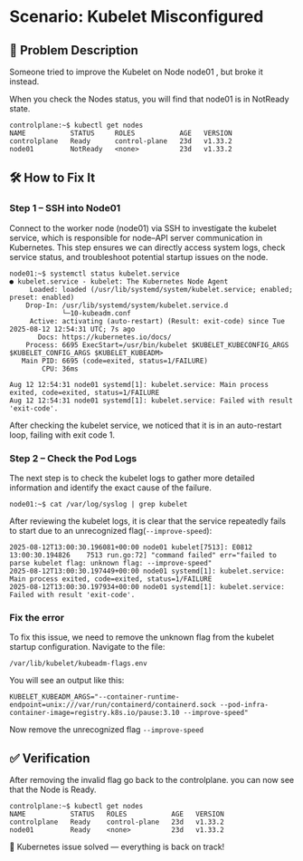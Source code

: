 # Scenario: Kubelet Misconfigured

## 📝 Problem Description
Someone tried to improve the Kubelet on Node node01 , but broke it instead.

When you check the Nodes status, you will find that node01 is in NotReady state.
```
controlplane:~$ kubectl get nodes
NAME           STATUS     ROLES           AGE   VERSION
controlplane   Ready      control-plane   23d   v1.33.2
node01         NotReady   <none>          23d   v1.33.2
```
## 🛠️ How to Fix It

### Step 1 – SSH into Node01
Connect to the worker node (node01) via SSH to investigate the kubelet service, which is responsible for node–API server communication in Kubernetes. This step ensures we can directly access system logs, check service status, and troubleshoot potential startup issues on the node.
```
node01:~$ systemctl status kubelet.service 
● kubelet.service - kubelet: The Kubernetes Node Agent
     Loaded: loaded (/usr/lib/systemd/system/kubelet.service; enabled; preset: enabled)
    Drop-In: /usr/lib/systemd/system/kubelet.service.d
             └─10-kubeadm.conf
     Active: activating (auto-restart) (Result: exit-code) since Tue 2025-08-12 12:54:31 UTC; 7s ago
       Docs: https://kubernetes.io/docs/
    Process: 6695 ExecStart=/usr/bin/kubelet $KUBELET_KUBECONFIG_ARGS $KUBELET_CONFIG_ARGS $KUBELET_KUBEADM>
   Main PID: 6695 (code=exited, status=1/FAILURE)
        CPU: 36ms

Aug 12 12:54:31 node01 systemd[1]: kubelet.service: Main process exited, code=exited, status=1/FAILURE
Aug 12 12:54:31 node01 systemd[1]: kubelet.service: Failed with result 'exit-code'.
```
After checking the kubelet service, we noticed that it is in an auto-restart loop, failing with exit code 1.

### Step 2 – Check the Pod Logs
The next step is to check the kubelet logs to gather more detailed information and identify the exact cause of the failure. 
```
node01:~$ cat /var/log/syslog | grep kubelet
```
After reviewing the kubelet logs, it is clear that the service repeatedly fails to start due to an unrecognized flag(`--improve-speed`):
```
2025-08-12T13:00:30.196081+00:00 node01 kubelet[7513]: E0812 13:00:30.194826    7513 run.go:72] "command failed" err="failed to parse kubelet flag: unknown flag: --improve-speed"
2025-08-12T13:00:30.197449+00:00 node01 systemd[1]: kubelet.service: Main process exited, code=exited, status=1/FAILURE
2025-08-12T13:00:30.197934+00:00 node01 systemd[1]: kubelet.service: Failed with result 'exit-code'.
```

### Fix the error
To fix this issue, we need to remove the unknown flag from the kubelet startup configuration.
Navigate to the file:
```
/var/lib/kubelet/kubeadm-flags.env
```
You will see an output like this: 
```
KUBELET_KUBEADM_ARGS="--container-runtime-endpoint=unix:///var/run/containerd/containerd.sock --pod-infra-container-image=registry.k8s.io/pause:3.10 --improve-speed"
```
Now remove the unrecognized flag `--improve-speed`

## ✅ Verification
After removing the invalid flag go back to the controlplane.
you can now see that the Node is Ready.
```
controlplane:~$ kubectl get nodes
NAME           STATUS   ROLES           AGE   VERSION
controlplane   Ready    control-plane   23d   v1.33.2
node01         Ready    <none>          23d   v1.33.2
```

🧩 Kubernetes issue solved — everything is back on track!






